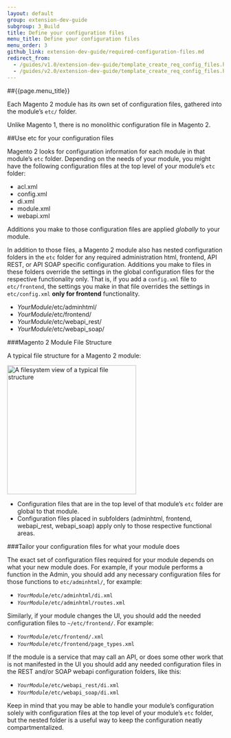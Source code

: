 ```yaml
---
layout: default
group: extension-dev-guide
subgroup: 3_Build
title: Define your configuration files
menu_title: Define your configuration files
menu_order: 3
github_link: extension-dev-guide/required-configuration-files.md
redirect_from: 
  - /guides/v1.0/extension-dev-guide/template_create_req_config_files.html
  - /guides/v2.0/extension-dev-guide/template_create_req_config_files.html
---
```


##{{page.menu_title}}


Each Magento 2 module has its own set of configuration files, gathered into the module&#8217;s `etc/` folder.  


<span class="editor">


<div class="bs-callout bs-callout-info" id="info">
<span class="glyphicon-class">
  <p>Unlike Magento 1, there is no monolithic configuration file in Magento 2. </p></span>
</div>


##Use etc for your configuration files  

Magento 2 looks for configuration information for each module in that module&#8217;s `etc` folder. Depending on the needs of your module, you might have the following configuration files at the top level of your module&#8217;s `etc` folder:

* acl.xml
* config.xml
* di.xml
* module.xml
* webapi.xml


<div class="bs-callout bs-callout-info" id="info">
<span class="glyphicon-class">
  <p>Additions you make to those configuration files are applied <em>globally</em> to your module.</p></span></div>

In addition to those files, a Magento 2 module also has nested configuration folders in the `etc` folder for any required administration html, frontend, API REST, or API SOAP specific configuration. Additions you make to files in these folders override the settings in the global configuration files for the respective functionality only. That is, if you add a `config.xml` file to `etc/frontend`, the settings you make in that file overrides the settings in `etc/config.xml` __only for frontend__ functionality.


* _YourModule_/etc/adminhtml/
* _YourModule_/etc/frontend/
* _YourModule_/etc/webapi_rest/
* _YourModule_/etc/webapi_soap/





###Magento 2 Module File Structure


A typical file structure for a Magento 2 module:
<p><img src="{{ site.baseurl }}common/images/pdg-config-file-structure.png" width="300" alt="A filesystem view of a typical file structure"></p>


* Configuration files that are in the top level of that module&#8217;s `etc` folder are global to that module.
* Configuration files placed in subfolders (adminhtml, frontend, webapi_rest, webapi_soap) apply only to those respective functional areas.



###Tailor your configuration files for what your module does


The exact set of configuration files required for your module depends on what your new module does. For example, if your module performs a function in the Admin, you should add any necessary configuration files for those functions to `etc/adminhtml/`, for example:

* <code><em>YourModule</em>/etc/adminhtml/di.xml</code>
* <code><em>YourModule</em>/etc/adminhtml/routes.xml</code>

Similarly, if your module changes the UI, you should add the needed configuration files to `~/etc/frontend/`. For example:

* <code><em>YourModule</em>/etc/frontend/.xml</code>
* <code><em>YourModule</em>/etc/frontend/page_types.xml</code>

If the module is a service that may call an API, or does some other work that is not manifested in the UI you should add any needed configuration files in the REST and/or SOAP webapi configuration folders, like this:

* <code><em>YourModule</em>/etc/webapi_rest/di.xml</code>
* <code><em>YourModule</em>/etc/webapi_soap/di.xml</code>

Keep in mind that you may be able to handle your module&#8217;s configuration solely with configuration files at the top level of your module&#8217;s `etc` folder, but the nested folder is a useful way to keep the configuration neatly compartmentalized.


<!-- <div class="bs-callout bs-callout-info" id="info">

  <p>To look at a sample module that uses these config files, go to
</p>



</div> -->
